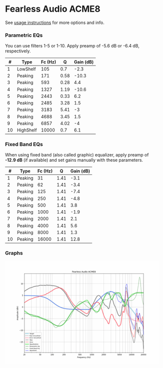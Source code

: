 # Fearless Audio ACME8
See [usage instructions](https://github.com/jaakkopasanen/AutoEq#usage) for more options and info.

### Parametric EQs
You can use filters 1-5 or 1-10. Apply preamp of -5.6 dB or -6.4 dB, respectively.

|   # | Type      |   Fc (Hz) |    Q |   Gain (dB) |
|-----|-----------|-----------|------|-------------|
|   1 | LowShelf  |       105 | 0.7  |        -2.3 |
|   2 | Peaking   |       171 | 0.58 |       -10.3 |
|   3 | Peaking   |       593 | 0.28 |         4.4 |
|   4 | Peaking   |      1327 | 1.19 |       -10.6 |
|   5 | Peaking   |      2443 | 0.33 |         6.2 |
|   6 | Peaking   |      2485 | 3.28 |         1.5 |
|   7 | Peaking   |      3183 | 5.41 |        -3   |
|   8 | Peaking   |      4688 | 3.45 |         1.5 |
|   9 | Peaking   |      6857 | 4.02 |        -4   |
|  10 | HighShelf |     10000 | 0.7  |         6.1 |

### Fixed Band EQs
When using fixed band (also called graphic) equalizer, apply preamp of **-12.9 dB** (if available) and set gains manually with these parameters.

|   # | Type    |   Fc (Hz) |    Q |   Gain (dB) |
|-----|---------|-----------|------|-------------|
|   1 | Peaking |        31 | 1.41 |        -3.1 |
|   2 | Peaking |        62 | 1.41 |        -3.4 |
|   3 | Peaking |       125 | 1.41 |        -7.4 |
|   4 | Peaking |       250 | 1.41 |        -4.8 |
|   5 | Peaking |       500 | 1.41 |         3.8 |
|   6 | Peaking |      1000 | 1.41 |        -1.9 |
|   7 | Peaking |      2000 | 1.41 |         2.1 |
|   8 | Peaking |      4000 | 1.41 |         5.6 |
|   9 | Peaking |      8000 | 1.41 |         1.3 |
|  10 | Peaking |     16000 | 1.41 |        12.8 |

### Graphs
![](./Fearless%20Audio%20ACME8.png)
